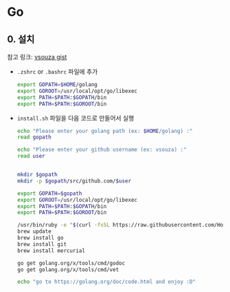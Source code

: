 # Go

## 0. 설치

참고 링크: [vsouza gist](https://gist.github.com/vsouza/77e6b20520d07652ed7d)

- `.zshrc` or `.bashrc` 파일에 추가

    ```sh
    export GOPATH=$HOME/golang
    export GOROOT=/usr/local/opt/go/libexec
    export PATH=$PATH:$GOPATH/bin
    export PATH=$PATH:$GOROOT/bin
    ```

- `install.sh` 파일을 다음 코드로 만들어서 실행

    ```sh
    echo "Please enter your golang path (ex: $HOME/golang) :"
    read gopath

    echo "Please enter your github username (ex: vsouza) :"
    read user


    mkdir $gopath
    mkdir -p $gopath/src/github.com/$user

    export GOPATH=$gopath
    export GOROOT=/usr/local/opt/go/libexec
    export PATH=$PATH:$GOPATH/bin
    export PATH=$PATH:$GOROOT/bin

    /usr/bin/ruby -e "$(curl -fsSL https://raw.githubusercontent.com/Homebrew/install/master/install)"
    brew update
    brew install go
    brew install git
    brew install mercurial

    go get golang.org/x/tools/cmd/godoc
    go get golang.org/x/tools/cmd/vet

    echo "go to https://golang.org/doc/code.html and enjoy :D"
    ```
